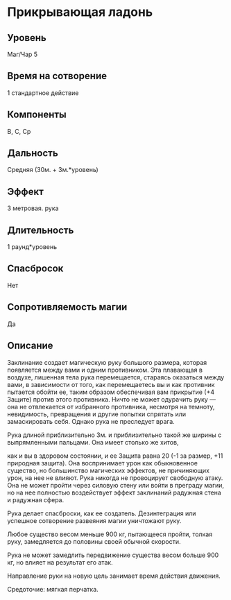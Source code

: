# Прикрывающая ладонь

## Уровень
Маг/Чар 5
## Время на сотворение
1 стандартное действие
## Компоненты
В, С, Ср
## Дальность
Средняя (30м. + 3м.*уровень)
## Эффект
3 метровая. рука
## Длительность
1 раунд\*уровень
## Спасбросок
Нет
## Сопротивляемость магии
Да
## Описание
Заклинание создает магическую руку большого размера, которая появляется между вами и одним противником. Эта плавающая в воздухе, лишенная тела рука перемещается, стараясь оказаться между вами, в зависимости от того, как перемещаетесь вы и как противник пытается обойти ее, таким образом обеспечивая вам прикрытие (+4 Защите) против этого противника. Ничто не может одурачить руку — она не отвлекается от избранного противника, несмотря на темноту, невидимость, превращения и другие попытки спрятать или замаскировать себя. Однако рука не преследует врага.

Рука длиной приблизительно 3м. и приблизительно такой же ширины с выпрямленными пальцами. Она имеет столько же хитов,

как и вы в здоровом состоянии, и ее Защита равна 20 (-1 за размер, +11 природная защита). Она воспринимает урон как обыкновенное существо, но большинство магических эффектов, не причиняющих урон, на нее не влияют. Рука никогда не провоцирует свободную атаку. Она не может пройти через силовую стену или войти в преграду магии, но на нее полностью воздействует эффект заклинаний радужная стена и радужная сфера.

Рука делает спасброски, как ее создатель. Дезинтеграция или успешное сотворение развеяния магии уничтожают руку.

Любое существо весом меньше 900 кг, пытающееся пройти, толкая руку, замедляется до половины своей обычной скорости.

Рука не может замедлить передвижение существа весом больше 900 кг, но влияет на результат его атак.

Направление руки на новую цель занимает время действия движения.

Средоточие: мягкая перчатка.